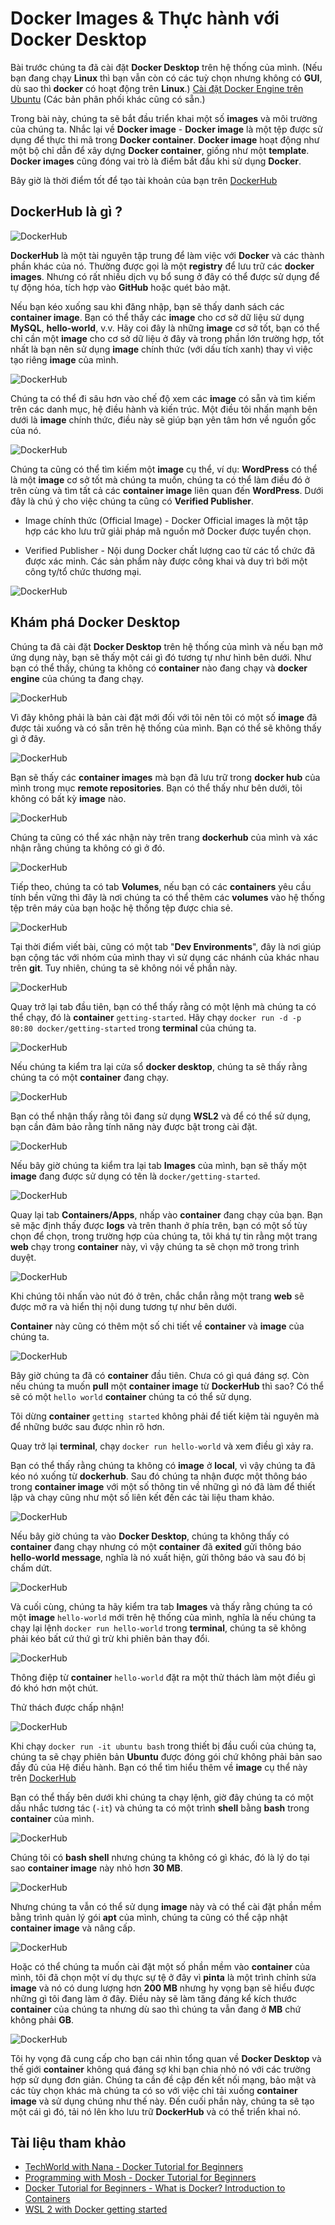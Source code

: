 # Docker Images & Thực hành với Docker Desktop

Bài trước chúng ta đã cài đặt **Docker Desktop** trên hệ thống của mình. (Nếu bạn đang chạy **Linux** thì bạn vẫn còn có các tuỳ chọn nhưng không có **GUI**, dù sao thì **docker** có hoạt động trên **Linux**.) [Cài đặt Docker Engine trên Ubuntu](https://docs.docker.com/engine/install/ubuntu/) (Các bản phân phối khác cũng có sẵn.)

Trong bài này, chúng ta sẽ bắt đầu triển khai một số **images** và môi trường của chúng ta. Nhắc lại về **Docker image** - **Docker image** là một tệp được sử dụng để thực thi mã trong **Docker container**. **Docker image** hoạt động như một bộ chỉ dẫn để xây dựng **Docker container**, giống như một **template**. **Docker images** cũng đóng vai trò là điểm bắt đầu khi sử dụng **Docker**.

Bây giờ là thời điểm tốt để tạo tài khoản của bạn trên [DockerHub](https://hub.docker.com/)

## DockerHub là gì ?

![DockerHub ](/Image/DockerHub01.png)

**DockerHub** là một tài nguyên tập trung để làm việc với **Docker** và các thành phần khác của nó. Thường được gọi là một **registry** để lưu trữ các **docker images**. Nhưng có rất nhiều dịch vụ bổ sung ở đây có thể được sử dụng để tự động hóa, tích hợp vào **GitHub** hoặc quét bảo mật.

Nếu bạn kéo xuống sau khi đăng nhập, bạn sẽ thấy danh sách các **container image**. Bạn có thể thấy các **image** cho cơ sở dữ liệu sử dụng **MySQL**, **hello-world**, v.v. Hãy coi đây là những **image** cơ sở tốt, bạn có thể chỉ cần một **image** cho cơ sở dữ liệu ở đây và trong phần lớn trường hợp, tốt nhất là bạn nên sử dụng **image** chính thức (với dấu tích xanh) thay vì việc tạo riêng **image** của mình.

![DockerHub ](/Image/DockerHub02.png)

Chúng ta có thể đi sâu hơn vào chế độ xem các **image** có sẵn và tìm kiếm trên các danh mục, hệ điều hành và kiến ​​trúc. Một điều tôi nhấn mạnh bên dưới là **image** chính thức, điều này sẽ giúp bạn yên tâm hơn về nguồn gốc của nó.

![DockerHub ](/Image/DockerHub03.png)

Chúng ta cũng có thể tìm kiếm một **image** cụ thể, ví dụ: **WordPress** có thể là một **image** cơ sở tốt mà chúng ta muốn, chúng ta có thể làm điều đó ở trên cùng và tìm tất cả các **container image** liên quan đến **WordPress**. Dưới đây là chú ý cho việc chúng ta cũng có **Verified Publisher**.

- Image chính thức (Official Image) - Docker Official images là một tập hợp các kho lưu trữ giải pháp mã nguồn mở Docker được tuyển chọn.

- Verified Publisher - Nội dung Docker chất lượng cao từ các tổ chức đã được xác minh. Các sản phẩm này được công khai và duy trì bởi một công ty/tổ chức thương mại.

![DockerHub ](/Image/DockerHub04.png)

## Khám phá Docker Desktop

Chúng ta đã cài đặt **Docker Desktop** trên hệ thống của mình và nếu bạn mở ứng dụng này, bạn sẽ thấy một cái gì đó tương tự như hình bên dưới. Như bạn có thể thấy, chúng ta không có **container** nào đang chạy và **docker engine** của chúng ta đang chạy.

![DockerHub ](/Image/DockerHub05.png)

Vì đây không phải là bản cài đặt mới đối với tôi nên tôi có một số **image** đã được tải xuống và có sẵn trên hệ thống của mình. Bạn có thể sẽ không thấy gì ở đây.

![DockerHub ](/Image/DockerHub06.png)

Bạn sẽ thấy các **container images** mà bạn đã lưu trữ trong **docker hub** của mình trong mục **remote repositories**. Bạn có thể thấy như bên dưới, tôi không có bất kỳ **image** nào.

![DockerHub ](/Image/DockerHub07.png)

Chúng ta cũng có thể xác nhận này trên trang **dockerhub** của mình và xác nhận rằng chúng ta không có gì ở đó.

![DockerHub ](/Image/DockerHub08.png)

Tiếp theo, chúng ta có tab **Volumes**, nếu bạn có các **containers** yêu cầu tính bền vững thì đây là nơi chúng ta có thể thêm các **volumes** vào hệ thống tệp trên máy của bạn hoặc hệ thống tệp được chia sẻ.

![DockerHub ](/Image/DockerHub09.png)

Tại thời điểm viết bài, cũng có một tab "**Dev Environments**", đây là nơi giúp bạn cộng tác với nhóm của mình thay vì sử dụng các nhánh của khác nhau trên **git**. Tuy nhiên, chúng ta sẽ không nói về phần này.

![DockerHub ](/Image/DockerHub010.png)

Quay trở lại tab đầu tiên, bạn có thể thấy rằng có một lệnh mà chúng ta có thể chạy, đó là **container** `getting-started`. Hãy chạy `docker run -d -p 80:80 docker/getting-started` trong **terminal** của chúng ta.

![DockerHub ](/Image/DockerHub011.png)

Nếu chúng ta kiểm tra lại cửa sổ **docker desktop**, chúng ta sẽ thấy rằng chúng ta có một **container** đang chạy.

![DockerHub ](/Image/DockerHub012.png)

Bạn có thể nhận thấy rằng tôi đang sử dụng **WSL2** và để có thể sử dụng, bạn cần đảm bảo rằng tính năng này được bật trong cài đặt.

![DockerHub ](/Image/DockerHub014.png)

Nếu bây giờ chúng ta kiểm tra lại tab **Images** của mình, bạn sẽ thấy một **image** đang được sử dụng có tên là `docker/getting-started`.

![DockerHub ](/Image/DockerHub015.png)

Quay lại tab **Containers/Apps**, nhấp vào **container** đang chạy của bạn. Bạn sẽ mặc định thấy được **logs** và trên thanh ở phía trên, bạn có một số tùy chọn để chọn, trong trường hợp của chúng ta, tôi khá tự tin rằng một trang **web** chạy trong **container** này, vì vậy chúng ta sẽ chọn mở trong trình duyệt.

![DockerHub ](/Image/DockerHub016.png)

Khi chúng tôi nhấn vào nút đó ở trên, chắc chắn rằng một trang **web** sẽ được mở ra và hiển thị nội dung tương tự như bên dưới.

**Container** này cũng có thêm một số chi tiết về **container** và **image** của chúng ta.

![DockerHub ](/Image/DockerHub017.png)

Bây giờ chúng ta đã có **container** đầu tiên. Chưa có gì quá đáng sợ. Còn nếu chúng ta muốn **pull** một **container image** từ **DockerHub** thì sao? Có thể sẽ có một `hello world` **container** chúng ta có thể sử dụng.

Tôi dừng **container** `getting started` không phải để tiết kiệm tài nguyên mà để những bước sau được nhìn rõ hơn.

Quay trở lại **terminal**, chạy `docker run hello-world` và xem điều gì xảy ra.

Bạn có thể thấy rằng chúng ta không có **image** ở **local**, vì vậy chúng ta đã kéo nó xuống từ **dockerhub**. Sau đó chúng ta nhận được một thông báo trong **container image** với một số thông tin về những gì nó đã làm để thiết lập và chạy cũng như một số liên kết đến các tài liệu tham khảo.

![DockerHub ](/Image/DockerHub018.png)

Nếu bây giờ chúng ta vào **Docker Desktop**, chúng ta không thấy có **container** đang chạy nhưng có một **container** đã **exited** gửi thông báo **hello-world message**, nghĩa là nó xuất hiện, gửi thông báo và sau đó bị chấm dứt.

![DockerHub ](/Image/DockerHub019.png)

Và cuối cùng, chúng ta hãy kiểm tra tab **Images** và thấy rằng chúng ta có một **image** `hello-world` mới trên hệ thống của mình, nghĩa là nếu chúng ta chạy lại lệnh `docker run hello-world` trong **terminal**, chúng ta sẽ không phải kéo bất cứ thứ gì trừ khi phiên bản thay đổi.

![DockerHub ](/Image/DockerHub020.png)

Thông điệp từ **container** `hello-world` đặt ra một thử thách làm một điều gì đó khó hơn một chút.

Thử thách được chấp nhận!

![DockerHub ](/Image/DockerHub021.png)

Khi chạy `docker run -it ubuntu bash` trong thiết bị đầu cuối của chúng ta, chúng ta sẽ chạy phiên bản **Ubuntu** được đóng gói chứ không phải bản sao đầy đủ của Hệ điều hành. Bạn có thể tìm hiểu thêm về **image** cụ thể này trên [DockerHub](https://hub.docker.com/_/ubuntu)

Bạn có thể thấy bên dưới khi chúng ta chạy lệnh, giờ đây chúng ta có một dấu nhắc tương tác (`-it`) và chúng ta có một trình **shell** bằng **bash** trong **container** của mình.

![DockerHub ](/Image/DockerHub022.png)

Chúng tôi có **bash shell** nhưng chúng ta không có gì khác, đó là lý do tại sao **container image** này nhỏ hơn **30 MB**.

![DockerHub ](/Image/DockerHub023.png)

Nhưng chúng ta vẫn có thể sử dụng **image** này và có thể cài đặt phần mềm bằng trình quản lý gói **apt** của mình, chúng ta cũng có thể cập nhật **container image** và nâng cấp.

![DockerHub ](/Image/DockerHub024.png)

Hoặc có thể chúng ta muốn cài đặt một số phần mềm vào **container** của mình, tôi đã chọn một ví dụ thực sự tệ ở đây vì **pinta** là một trình chỉnh sửa **image** và nó có dung lượng hơn **200 MB** nhưng hy vọng bạn sẽ hiểu được những gì tôi đang làm ở đây. Điều này sẽ làm tăng đáng kể kích thước **container** của chúng ta nhưng dù sao thì chúng ta vẫn đang ở **MB** chứ không phải **GB**.

![DockerHub ](/Image/DockerHub025.png)

Tôi hy vọng đã cung cấp cho bạn cái nhìn tổng quan về **Docker Desktop** và thế giới **container** không quá đáng sợ khi bạn chia nhỏ nó với các trường hợp sử dụng đơn giản. Chúng ta cần đề cập đến kết nối mạng, bảo mật và các tùy chọn khác mà chúng ta có so với việc chỉ tải xuống **container image** và sử dụng chúng như thế này. Đến cuối phần này, chúng ta sẽ tạo một cái gì đó, tải nó lên kho lưu trữ **DockerHub** và có thể triển khai nó.

## Tài liệu tham khảo

- [TechWorld with Nana - Docker Tutorial for Beginners](https://www.youtube.com/watch?v=3c-iBn73dDE)
- [Programming with Mosh - Docker Tutorial for Beginners](https://www.youtube.com/watch?v=pTFZFxd4hOI)
- [Docker Tutorial for Beginners - What is Docker? Introduction to Containers](https://www.youtube.com/watch?v=17Bl31rlnRM&list=WL&index=128&t=61s)
- [WSL 2 with Docker getting started](https://www.youtube.com/watch?v=5RQbdMn04Oc)